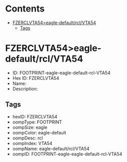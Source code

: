 



Contents
========

* [FZERCLVTA54>eagle-default/rcl/VTA54](#fzerclvta54eagle-defaultrclvta54)
	* [Tags](#tags)

# FZERCLVTA54>eagle-default/rcl/VTA54

- ID: FOOTPRINT-eagle-eagle-default-rcl-VTA54
- Hex ID: FZERCLVTA54
- Name: 
- Description: 

## Tags

- hexID: FZERCLVTA54
- oompType: FOOTPRINT
- oompSize: eagle
- oompColor: eagle-default
- oompDesc: rcl
- oompIndex: VTA54
- oompName: eagle-default/rcl/VTA54
- oompID: FOOTPRINT-eagle-eagle-default-rcl-VTA54
